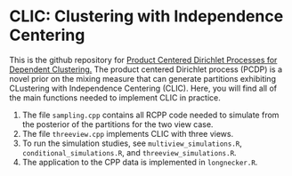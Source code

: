 # CLIC: Clustering with Independence Centering

This is the github repository for [Product Centered Dirichlet Processes for Dependent Clustering.](https://arxiv.org/abs/2312.05365) The product centered Dirichlet process (PCDP) is a novel prior on the mixing measure that can generate partitions exhibiting CLustering with Independence Centering (CLIC). Here, you will find all of the main functions needed to implement CLIC in practice. 

1. The file `sampling.cpp` contains all RCPP code needed to simulate from the posterior of the partitions for the two view case.
2. The file `threeview.cpp` implements CLIC with three views.
3. To run the simulation studies, see `multiview_simulations.R`, `conditional_simulations.R`, and `threeview_simulations.R`.
4. The application to the CPP data is implemented in `longnecker.R`. 
